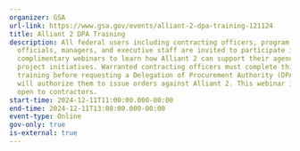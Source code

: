 ```yaml
---
organizer: GSA
url-link: https://www.gsa.gov/events/alliant-2-dpa-training-121124
title: Alliant 2 DPA Training
description: All federal users including contracting officers, program office
  officials, managers, and executive staff are invited to participate in these
  complimentary webinars to learn how Alliant 2 can support their agency IT
  project initiatives. Warranted contracting officers must complete this
  training before requesting a Delegation of Procurement Authority (DPA), which
  will authorize them to issue orders against Alliant 2. This webinar is not
  open to contractors.
start-time: 2024-12-11T11:00:00.000-00:00
end-time: 2024-12-11T13:00:00.000-00:00
event-type: Online
gov-only: true
is-external: true
---
```


